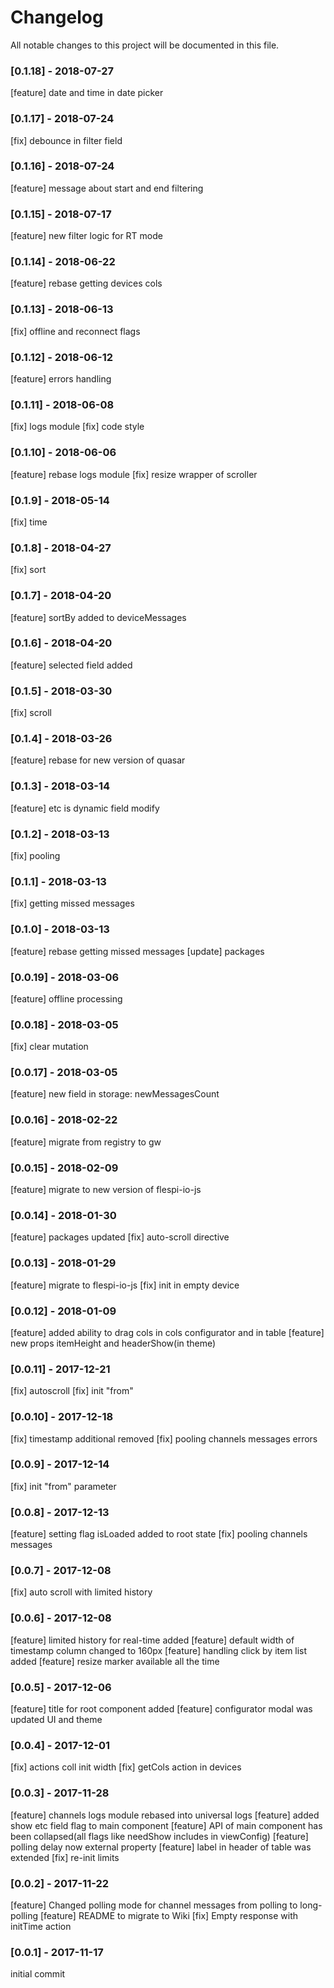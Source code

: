 # Changelog
All notable changes to this project will be documented in this file.
### [0.1.18] - 2018-07-27
[feature] date and time in date picker
### [0.1.17] - 2018-07-24
[fix] debounce in filter field
### [0.1.16] - 2018-07-24
[feature] message about start and end filtering
### [0.1.15] - 2018-07-17
[feature] new filter logic for RT mode
### [0.1.14] - 2018-06-22
[feature] rebase getting devices cols
### [0.1.13] - 2018-06-13
[fix] offline and reconnect flags
### [0.1.12] - 2018-06-12
[feature] errors handling
### [0.1.11] - 2018-06-08
[fix] logs module
[fix] code style
### [0.1.10] - 2018-06-06
[feature] rebase logs module
[fix] resize wrapper of scroller
### [0.1.9] - 2018-05-14
[fix] time
### [0.1.8] - 2018-04-27
[fix] sort
### [0.1.7] - 2018-04-20
[feature] sortBy added to deviceMessages
### [0.1.6] - 2018-04-20
[feature] selected field added
### [0.1.5] - 2018-03-30
[fix] scroll
### [0.1.4] - 2018-03-26
[feature] rebase for new version of quasar
### [0.1.3] - 2018-03-14
[feature] etc is dynamic field modify
### [0.1.2] - 2018-03-13
[fix] pooling
### [0.1.1] - 2018-03-13
[fix] getting missed messages
### [0.1.0] - 2018-03-13
[feature] rebase getting missed messages
[update] packages
### [0.0.19] - 2018-03-06
[feature] offline processing
### [0.0.18] - 2018-03-05
[fix] clear mutation
### [0.0.17] - 2018-03-05
[feature] new field in storage: newMessagesCount
### [0.0.16] - 2018-02-22
[feature] migrate from registry to gw
### [0.0.15] - 2018-02-09
[feature] migrate to new version of flespi-io-js
### [0.0.14] - 2018-01-30
[feature] packages updated
[fix] auto-scroll directive
### [0.0.13] - 2018-01-29
[feature] migrate to flespi-io-js
[fix] init in empty device
### [0.0.12] - 2018-01-09
[feature] added ability to drag cols in cols configurator and in table
[feature] new props itemHeight and headerShow(in theme)
### [0.0.11] - 2017-12-21
[fix] autoscroll
[fix] init "from"
### [0.0.10] - 2017-12-18
[fix] timestamp additional removed
[fix] pooling channels messages errors
### [0.0.9] - 2017-12-14
[fix] init "from" parameter
### [0.0.8] - 2017-12-13
[feature] setting flag isLoaded added to root state
[fix] pooling channels messages
### [0.0.7] - 2017-12-08
[fix] auto scroll with limited history
### [0.0.6] - 2017-12-08
[feature] limited history for real-time added
[feature] default width of timestamp column changed to 160px
[feature] handling click by item list added
[feature] resize marker available all the time
### [0.0.5] - 2017-12-06
[feature] title for root component added
[feature] configurator modal was updated UI and theme
### [0.0.4] - 2017-12-01
[fix] actions coll init width
[fix] getCols action in devices
### [0.0.3] - 2017-11-28
[feature] channels logs module rebased into universal logs
[feature] added show etc field flag to main component
[feature] API of main component has been collapsed(all flags like needShow includes in viewConfig)
[feature] polling delay now external property
[feature] label in header of table was extended
[fix] re-init limits
### [0.0.2] - 2017-11-22
[feature] Changed polling mode for channel messages from polling to long-polling
[feature] README to migrate to Wiki
[fix] Empty response with initTime action
### [0.0.1] - 2017-11-17
initial commit
